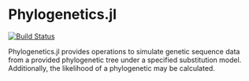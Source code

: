 # Phylogenetics.jl

[![Build Status](https://travis-ci.org/jangevaare/Phylogenetics.jl.svg?branch=master)](https://travis-ci.org/jangevaare/Phylogenetics.jl)

Phylogenetics.jl provides operations to simulate genetic sequence data from a provided phylogenetic tree under a specified substitution model. Additionally, the likelihood of a phylogenetic may be calculated.
